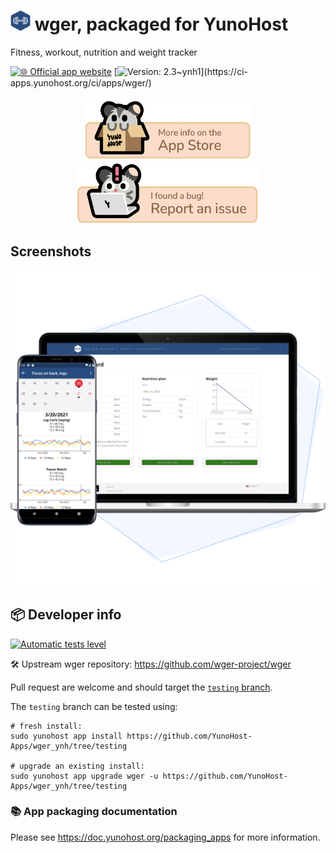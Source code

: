 <!--
N.B.: This README was automatically generated by <https://github.com/YunoHost/apps_tools/blob/main/readme_generator>
It shall NOT be edited by hand.
-->

<h1>
  <img src="https://raw.githubusercontent.com/YunoHost/apps/main/logos/wger.png" width="32px" alt="Logo of wger">
  wger, packaged for YunoHost
</h1>

Fitness, workout, nutrition and weight tracker

[![🌐 Official app website](https://img.shields.io/badge/Official_app_website-darkgreen?style=for-the-badge)](https://wger.de/)
[![Version: 2.3~ynh1](https://img.shields.io/badge/Version-2.3~ynh1-rgba(0,150,0,1)?style=for-the-badge)](https://ci-apps.yunohost.org/ci/apps/wger/)

<div align="center">
<a href="https://apps.yunohost.org/app/wger"><img height="100px" src="https://github.com/YunoHost/yunohost-artwork/raw/refs/heads/main/badges/neopossum-badges/badge_more_info_on_the_appstore.svg"/></a>
<a href="https://github.com/YunoHost-Apps/wger_ynh/issues"><img height="100px" src="https://github.com/YunoHost/yunohost-artwork/raw/refs/heads/main/badges/neopossum-badges/badge_report_an_issue.svg"/></a>
</div>


## Screenshots
![Screenshot of wger](./doc/screenshots/wger.png)

## 📦 Developer info

[![Automatic tests level](https://apps.yunohost.org/badge/cilevel/wger)](https://ci-apps.yunohost.org/ci/apps/wger/)

🛠️ Upstream wger repository: <https://github.com/wger-project/wger>

Pull request are welcome and should target the [`testing` branch](https://github.com/YunoHost-Apps/wger_ynh/tree/testing).

The `testing` branch can be tested using:
```
# fresh install:
sudo yunohost app install https://github.com/YunoHost-Apps/wger_ynh/tree/testing

# upgrade an existing install:
sudo yunohost app upgrade wger -u https://github.com/YunoHost-Apps/wger_ynh/tree/testing
```

### 📚 App packaging documentation

Please see <https://doc.yunohost.org/packaging_apps> for more information.